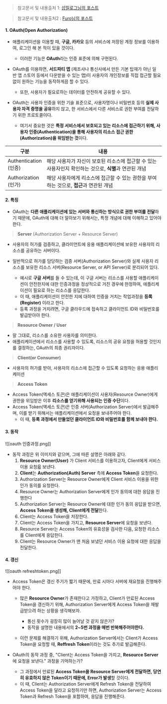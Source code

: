 > 참고문서 및 내용출처 1: [삽질로그님의 포스트](https://velog.io/@goldbear2022/NextAuth%EB%A5%BC-%EC%9D%B4%EC%9A%A9%ED%95%B4%EC%84%9C-%EA%B5%AC%EA%B8%80-%EB%A1%9C%EA%B7%B8%EC%9D%B8-%EC%97%B0%EB%8F%99-%EA%B0%80%EC%9E%85-%EA%B8%B0%EB%8A%A5-%EB%A7%8C%EB%93%A4%EA%B8%B0-%E4%B8%8A#:~:text=OAuth%EB%8A%94%20%EC%9D%B8%ED%84%B0%EB%84%B7%20%EC%82%AC%EC%9A%A9%EC%9E%90%EB%93%A4%EC%9D%B4,%ED%95%B4%EC%A3%BC%EB%8A%94%20%EC%98%A4%ED%94%88%20%EC%8A%A4%ED%83%A0%EB%8B%A4%EB%93%9C%20%ED%94%84%EB%A1%9C%ED%86%A0%EC%BD%9C%EC%9D%B4%EB%8B%A4.)

> 참고문서 및 내용출처2 : [Furo님의 포스트](https://iam.furo.one/post/concept-oauth)

#### 1. OAuth(Open Authorization)

- 애플리케이션을 이용할 때, **구글, 카카오** 등의 서비스에 저장된 계정 정보를 이용하여, 로그인 해 본 적이 있을 것이다.
	- 이러한 기능은 **OAuth**라는 인증 표준에 의해 구현된다.

- OAuth를 이용하면, **서드파티 앱** (제조사나 통신사에서 만든 기본 탑재가 아닌 일반 앱 스토어 등에서 다운받을 수 있는 앱)이 사용자의 개인정보를 직접 접근할 필요 없이 원하는 기능을 동작하게끔 할 수 있다.
	- 또한, 사용자가 필요로하는 데이터를 안전하게 공유할 수 있다.

- OAuth는 사용자 인증을 위한 기술 표준으로, 사용자명이나 비밀번호 등의 **실제 사용자 자격 증명을 공유**하지 않고, 한 서비스에서 다른 서비스로 권한 부여를 전달하기 위한 프로토콜이다.
	- 여기서 중요한 것은 **특정 서비스에서 보호되고 있는 리소스에 접근하기 위해, 사용자 인증(Authentication)을 통해 사용자의 리소스 접근 권한(Authorization)을 위임받는 것**이다.

| 구분                     | 내용                                                           |
| ---------------------- | ------------------------------------------------------------ |
| Authentication<br>(인증) | 해당 사용자가 자신이 보호된 리소스에 접근할 수 있는 사용자인지 확인하는 것으로, **식별**과 연관된 개념 |
| Authorization<br>(인가)  | 해당 사용자에게 리소스에 접근할 수 있는 권한을 부여하는 것으로, **접근**과 연관된 개념          |


#### 2. 특징

- OAuth는 **다른 애플리케이션에 있는 서버와 통신하는 방식으로 권한 부여를 전달**하기 때문에, OAuth에 대해 더 알아보기 위해서는, 특정 개념에 대해 이해하고 있어야 한다.

> **Server** (Authorization Server + Resource Server)
- 사용자의 허가를 검증하고, 클라이언트에 응용 애플리케이션에 보유한 사용자의 리소스를 공유하는 서버이다.

- 일반적으로 허가를 담당하는 검증 서버(Authorization Server)와 실제 사용자 리소스를 보유한 리소스 서버(Resource Server, or API Server)로 분리되어 있다.
	- 예시로 **구글 서버**를 들 수 있는데, 이 구글 서버는 리소스를 사용할 애플리케이션이 안전한지에 대한 인증과정을 정상적으로 거친 경우에 한정하여, 애플리케이션이 필요로 하는 리소스를 응답한다.  
	- 이 때, 애플리케이션이 안전한 지에 대하여 인증을 거치는 작업과정을 **등록(Register)** 이라고 한다. 
	- 등록 과정을 거치려면, 구글 클라우드에 접속하고 클라이언트 ID와 비밀번호를 발급받아야 한다.

> **Resource Owner / User**
- 말 그대로, 리소스를 소유한 사용자를 의미한다.
- 애플리케이션에서 리소스를 사용할 수 있도록, 리소스의 공유 요청을 허용할 것인지를 결정하는, OAuth의 최종 권리자이다.

> **Client(or Consumer)**
- 사용자의 허가를 받아, 사용자의 리소스에 접근할 수 있도록 요청하는 응용 애플리케이션
 
> **Access Token**
- Access Token(액세스 토큰)은 애플리케이션이 사용자(Resource Owner)에게 권한을 위임받은 이후 **리소스를 얻기위해 사용되는 인증 수단**이다.
- Access Token(액세스 토큰)은 인증 서버(Authorization Server)에서 발급해주며, 이를 받기 위해서는 애플리케이션에서 요청을 보내주어야 한다.
	- 이 때, **등록 과정에서 만들었던 클라이언트 ID와 비밀번호를 함께 보내야 한다.**


#### 3. 동작

![[oauth 인증과정.png]]
- 동작 과정은 위 이미지와 같으며, 그에 따른 설명은 아래와 같다.
	1. **Resource Owner(User)** 가 Client 서비스를 이용하고자, Client에게 서비스 이용 요청읇 보낸다.
	2. **Client**는 **Authorization(Auth) Server** 측에 **Access Token**을 요청한다.
	3. Authorization Server는 Resource Owner에게 Client 서비스 이용을 위한 인가 동의를 요청한다.
	4. Resource Owner는 Authorization Server에게 인가 동의에 대한 응답을 진행한다
	5. Authorization Server는 Resource Owner에 대한 인가 동의 응답을 받으면, **Access Token을 생성해, Client에게 전달**한다.
	6. Client는 Access Token을 저장한다.
	7. Client는 Access Token을 가지고, **Resource Server**에 요청을 보낸다.
	8. Resource Server는 Access Token의 유효성을 검사한 다음, 요청한 리소스를 Client에게 응답한다.
	9. Client는 Resource Owner가 맨 처음 보냈던 서비스 이용 요청에 대한 응답을 전달한다.


#### 4. 갱신

![[oauth refreshtoken.png]]
- Access Token은 갱신 주기가 짧기 때문에, 만료 시마다 서버에 재요청을 진행해주어야 한다.
	- 많은 **Resource Owner**가 존재한다고 가정하고, Client가 만료된 Access Token을 갱신하기 위해, Authorization Server에게 Access Token을 재발급받으려 하는 상황을 생각해보자. 
		- 통신 횟수가 굉장히 많이 늘어날 것 같지 않은가? 
		- 동작을 설명한 내용에서의 **2~5번 과정을 매번 반복해주어야한다.**
	
	- 이런 문제를 해결하기 위해, Authorization Server에서는 Client가 Access Token을 요청할 때, **Reffresh Token**이라는 것도 추가로 발급해준다.

- OAuth의 동작 과정 중, "Client는 Access Token을 가지고, **Resource Server**에 요청을 보낸다." 과정을 기억하는가?
	- 그 과정에서 만료된 **Access Token을 Resource Server에게 전달하면, 당연히 유효하지 않은 Token이기 때문에, Error가 발생**할 것이다.
	- 이 때, Client는 Authorization Server에게 Refresh Token을 전달하여 Access Token을 달라고 요청하기만 하면, Authorization Server는 Access Token과 Refresh Token을 포함하여, 응답을 진행해준다.